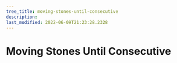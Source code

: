 ```yaml
---
tree_title: moving-stones-until-consecutive
description: 
last_modified: 2022-06-09T21:23:28.2328
---
```


# Moving Stones Until Consecutive
